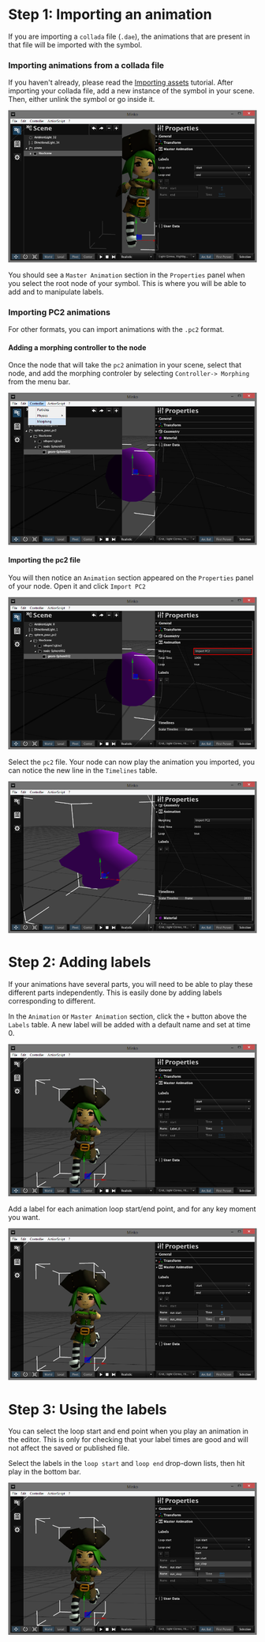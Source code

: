 Step 1: Importing an animation
==============================

If you are importing a `collada` file (`.dae`), the animations that are present in that file will be imported with the symbol.

### Importing animations from a collada file

If you haven't already, please read the [Importing assets](../tutorial/Import_assets.md) tutorial. After importing your collada file, add a new instance of the symbol in your scene. Then, either unlink the symbol or go inside it.

![](../../doc/image/Masteranim.png "../../doc/image/Masteranim.png")

You should see a `Master Animation` section in the `Properties` panel when you select the root node of your symbol. This is where you will be able to add and to manipulate labels.

### Importing PC2 animations

For other formats, you can import animations with the `.pc2` format.

#### Adding a morphing controller to the node

Once the node that will take the `pc2` animation in your scene, select that node, and add the morphing controler by selecting `Controller-> Morphing` from the menu bar.

![](../../doc/image/Morphingcontroller1.png "../../doc/image/Morphingcontroller1.png")

#### Importing the pc2 file

You will then notice an `Animation` section appeared on the `Properties` panel of your node. Open it and click `Import PC2`

![](../../doc/image/Importpc2.png "../../doc/image/Importpc2.png")

Select the `pc2` file. Your node can now play the animation you imported, you can notice the new line in the `Timelines` table.

![](../../doc/image/Imporedtpc2.png "../../doc/image/Imporedtpc2.png")

Step 2: Adding labels
=====================

If your animations have several parts, you will need to be able to play these different parts independently. This is easily done by adding labels corresponding to different.

In the `Animation` or `Master Animation` section, click the `+` button above the `Labels` table. A new label will be added with a default name and set at time 0.

![](../../doc/image/Addlabel1.png "../../doc/image/Addlabel1.png")

Add a label for each animation loop start/end point, and for any key moment you want.

![](../../doc/image/Addlabel2.png "../../doc/image/Addlabel2.png")

Step 3: Using the labels
========================

You can select the loop start and end point when you play an animation in the editor. This is only for checking that your label times are good and will not affect the saved or published file.

Select the labels in the `loop start` and `loop end` drop-down lists, then hit play in the bottom bar.

![](../../doc/image/Animationloop.png "../../doc/image/Animationloop.png")

